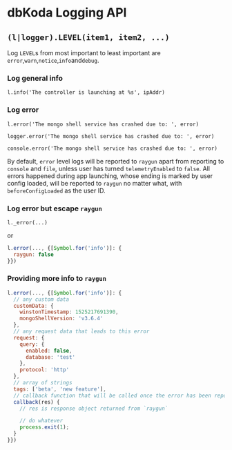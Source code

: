 # dbKoda Logging API

## `(l|logger).LEVEL(item1, item2, ...)`

Log `LEVEL`s from most important to least important are `error`,`warn`,`notice`,`info`and`debug`. 

### Log general info

`l.info('The controller is launching at %s', ipAddr)`

### Log error

`l.error('The mongo shell service has crashed due to: ', error)`

`logger.error('The mongo shell service has crashed due to: ', error)`

`console.error('The mongo shell service has crashed due to: ', error)`

By default, `error` level logs will be reported to `raygun` apart from reporting to `console` and `file`, unless user has turned `telemetryEnabled` to `false`. All errors happened during app launching, whose ending is marked by user config loaded, will be reported to `raygun` no matter what, with `beforeConfigLoaded` as the user ID.

### Log error but escape `raygun`

`l._error(...)`

or

```javascript
l.error(..., {[Symbol.for('info')]: {
  raygun: false
}})
```

### Providing more info to `raygun`

```javascript
l.error(..., {[Symbol.for('info')]: {
  // any custom data
  customData: {
    winstonTimestamp: 1525217691390,
    mongoShellVersion: 'v3.6.4'
  },
  // any request data that leads to this error
  request: {
    query: {
      enabled: false,
      database: 'test'
    },
    protocol: 'http'
  },
  // array of strings
  tags: ['beta', 'new feature'],
  // callback function that will be called once the error has been reported to `raygun`. This will be called no matter whether `raygun` is enabled or not
  callback(res) {
    // res is response object returned from `raygun`

    // do whatever
    process.exit(1);
  }
}})
```
